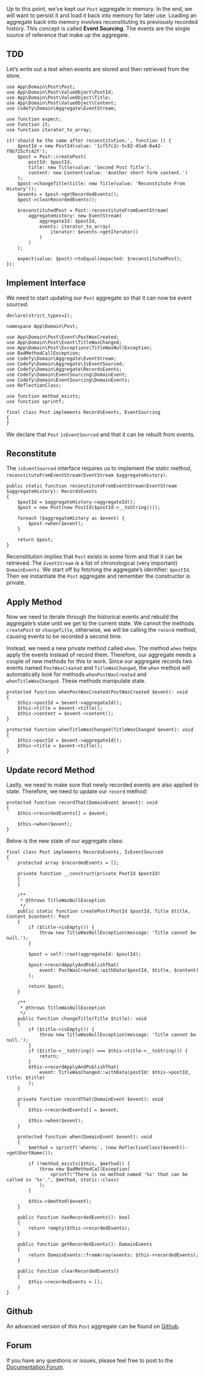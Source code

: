Up to this point, we’ve kept our `Post` aggregate in memory. In the end, we will want to persist it and load it back 
into memory for later use. Loading an aggregate back into memory involves reconstituting its previously recorded 
history. This concept is called **Event Sourcing**. The events are the single source of reference that make up the 
aggregate.

TDD
---

Let’s write out a test when events are stored and then retrieved from the store.

    use App\Domain\Post\Post;
    use App\Domain\Post\ValueObject\PostId;
    use App\Domain\Post\ValueObject\Title;
    use App\Domain\Post\ValueObject\Content;
    use Codefy\Domain\Aggregate\EventStream;
    
    use function expect;
    use function it;
    use function iterator_to_array;
    
    it('should be the same after reconstitution.', function () {
        $postId = new PostId(value: '1cf57c2c-5c82-45a0-8a42-f0b725cfc42f');
        $post = Post::createPost(
            postId: $postId,
            title: new Title(value: 'Second Post Title'),
            content: new Content(value: 'Another short form content.')
        );
        $post->changeTitle(title: new Title(value: 'Reconstitute From History'));
        $events = $post->getRecordedEvents();
        $post->clearRecordedEvents();
    
        $reconstitutedPost = Post::reconstituteFromEventStream(
            aggregateHistory: new EventStream(
                aggregateId: $postId,
                events: iterator_to_array(
                    iterator: $events->getIterator()
                )
            )
        );
    
        expect(value: $post)->toEqual(expected: $reconstitutedPost);
    });

Implement Interface
-------------------

We need to start updating our `Post` aggregate so that it can now be event sourced.

    declare(strict_types=1);
    
    namespace App\Domain\Post;
    
    use App\Domain\Post\Event\PostWasCreated;
    use App\Domain\Post\Event\TitleWasChanged;
    use App\Domain\Post\Exceptions\TitleWasNullException;
    use BadMethodCallException;
    use Codefy\Domain\Aggregate\EventStream;
    use Codefy\Domain\Aggregate\IsEventSourced;
    use Codefy\Domain\Aggregate\RecordsEvents;
    use Codefy\Domain\EventSourcing\DomainEvent;
    use Codefy\Domain\EventSourcing\DomainEvents;
    use ReflectionClass;
    
    use function method_exists;
    use function sprintf;
    
    final class Post implements RecordsEvents, EventSourcing
    {
    }

We declare that `Post` `isEventSourced` and that it can be rebuilt from events.

Reconstitute
------------

The `isEventSourced` interface requires us to implement the static method, `reconstituteFromEventStream(EventStream $aggregateHistory)`.

    public static function reconstituteFromEventStream(EventStream $aggregateHistory): RecordsEvents
    {
        $postId = $aggregateHistory->aggregateId();
        $post = new Post(new PostId($postId->__toString()));

        foreach ($aggregateHistory as $event) {
            $post->when($event);
        }
        
        return $post;
    }

Reconstitution implies that `Post` exists in some form and that it can be retrieved. The `EventStream` is a list of 
chronological (very important) `DomainEvents`. We start off by fetching the aggregate’s identifier: `$postId`. Then we 
instantiate the `Post` aggregate and remember the constructor is private.

Apply Method
------------

Now we need to iterate through the historical events and rebuild the aggregate’s state until we get to the current 
state. We cannot the methods `createPost` or `changeTitle`, otherwise, we will be calling the `record` method, causing 
events to be recorded a second time.

Instead, we need a new private method called `when`. The method `when` helps apply the events instead of record them. 
Therefore, our aggregate needs a couple of new methods for this to work. Since our aggregate records two events named 
`PostWasCreated` and `TitleWasChanged`, the `when` method will automatically look for methods `whenPostWasCreated` and 
`whenTitleWasChanged`. These methods manipulate state.

    protected function whenPostWasCreated(PostWasCreated $event): void
    {
        $this->postId = $event->aggregateId();
        $this->title = $event->title();
        $this->content = $event->content();
    }

    protected function whenTitleWasChanged(TitleWasChanged $event): void
    {
        $this->postId = $event->aggregateId();
        $this->title = $event->title();
    }

Update record Method
--------------------

Lastly, we need to make sure that newly recorded events are also applied to state. Therefore, we need to update our 
`record` method:

    protected function recordThat(DomainEvent $event): void
    {
        $this->recordedEvents[] = $event;

        $this->when($event);
    }

Below is the new state of our aggregate class:

    final class Post implements RecordsEvents, IsEventSourced
    {
        protected array $recordedEvents = [];
    
        private function __construct(private PostId $postId)
        {
        }
    
        /**
         * @throws TitleWasNullException
         */
        public static function createPost(PostId $postId, Title $title, Content $content): Post
        {
            if ($title->isEmpty()) {
                throw new TitleWasNullException(message: 'Title cannot be null.');
            }
    
            $post = self::root(aggregateId: $postId);
    
            $post->recordApplyAndPublishThat(
                event: PostWasCreated::withData($postId, $title, $content)
            );
    
            return $post;
        }
    
        /**
         * @throws TitleWasNullException
         */
        public function changeTitle(Title $title): void
        {
            if ($title->isEmpty()) {
                throw new TitleWasNullException(message: 'Title cannot be null.');
            }
            if ($title->__toString() === $this->title->__toString()) {
                return;
            }
            $this->recordApplyAndPublishThat(
                event: TitleWasChanged::withData(postId: $this->postId, title: $title)
            );
        }
    
        private function recordThat(DomainEvent $event): void
        {
            $this->recordedEvents[] = $event;
    
            $this->when($event);
        }
    
        protected function when(DomainEvent $event): void
        {
            $method = sprintf('when%s', (new ReflectionClass($event))->getShortName());
    
            if (!method_exists($this, $method)) {
                throw new BadMethodCallException(
                    sprintf("There is no method named '%s' that can be called in '%s'.", $method, static::class)
                );
            }
    
            $this->$method($event);
        }
    
        public function hasRecordedEvents(): bool
        {
            return !empty($this->recordedEvents);
        }
    
        public function getRecordedEvents(): DomainEvents
        {
            return DomainEvents::fromArray(events: $this->recordedEvents);
        }
    
        public function clearRecordedEvents()
        {
            $this->recordedEvents = [];
        }
    }

Github
------

An advanced version of this `Post` aggregate can be found on [Github](https://github.com/codefyphp/domain-driven-core/blob/master/tests/Domain/Post.php).

Forum
-----

If you have any questions or issues, please feel free to post to the [Documentation Forum](https://codefyphp.com/community/documentation/).